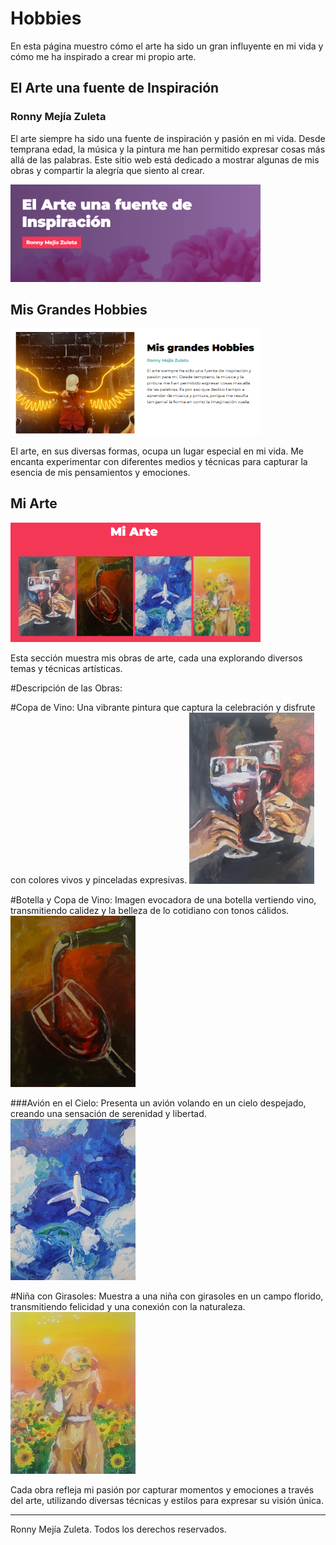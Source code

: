 # Hobbies

En esta página muestro cómo el arte ha sido un gran influyente en mi vida y cómo me ha inspirado a crear mi propio arte.

## El Arte una fuente de Inspiración

### Ronny Mejía Zuleta

El arte siempre ha sido una fuente de inspiración y pasión en mi vida. Desde temprana edad, la música y la pintura me han permitido expresar cosas más allá de las palabras. Este sitio web está dedicado a mostrar algunas de mis obras y compartir la alegría que siento al crear.

<img src="src/img/inspiracion.png" alt="Hobbies" width="400">

## Mis Grandes Hobbies

<img src="src/img/hobbies.png" alt="Hobbies" width="400">


El arte, en sus diversas formas, ocupa un lugar especial en mi vida. Me encanta experimentar con diferentes medios y técnicas para capturar la esencia de mis pensamientos y emociones.

## Mi Arte

<img src="src/img/mi_arte.png" width="400">

Esta sección muestra mis obras de arte, cada una explorando diversos temas y técnicas artísticas.

#Descripción de las Obras:

#Copa de Vino: 
Una vibrante pintura que captura la celebración y disfrute con colores vivos y pinceladas expresivas.
<img src="src/img/imagen1.jpeg" width="200">

#Botella y Copa de Vino: 
Imagen evocadora de una botella vertiendo vino, transmitiendo calidez y la belleza de lo cotidiano con tonos cálidos.
<img src="src/img/imagen2.jpeg" width="200">

###Avión en el Cielo: 
Presenta un avión volando en un cielo despejado, creando una sensación de serenidad y libertad.
<img src="src/img/imagen3.jpeg" width="200">

#Niña con Girasoles: 
Muestra a una niña con girasoles en un campo florido, transmitiendo felicidad y una conexión con la naturaleza.
<img src="src/img/imagen4.jpeg" width="200">

Cada obra refleja mi pasión por capturar momentos y emociones a través del arte, utilizando diversas técnicas y estilos para expresar su visión única.

---

Ronny Mejía Zuleta. Todos los derechos reservados.

